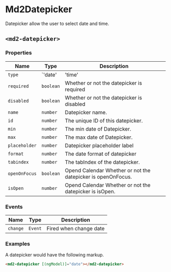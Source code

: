 # Md2Datepicker
Datepicker allow the user to select date and time.

## `<md2-datepicker>`
### Properties

| Name | Type | Description |
| --- | --- | --- |
| `type` | `'date' | 'time' | 'datetime'` | The type of the datepicker |
| `required` | `boolean` | Whether or not the datepicker is required |
| `disabled` | `boolean` | Whether or not the datepicker is disabled |
| `name` | `number` | Datepicker name. |
| `id` | `number` | The unique ID of this datepicker. |
| `min` | `number` | The min date of Datepicker. |
| `max` | `number` | The max date of Datepicker. |
| `placeholder` | `number` | Datepicker placeholder label |
| `format` | `number` | The date format of datepicker |
| `tabindex` | `number` | The tabIndex of the datepicker. |
| `openOnFocus` | `boolean` | Opend Calendar Whether or not the datepicker is openOnFocus. |
| `isOpen` | `number` | Opend Calendar Whether or not the datepicker is isOpen. |

### Events

| Name | Type | Description |
| --- | --- | --- |
| `change` | `Event` | Fired when change date |

### Examples
A datepicker would have the following markup.
```html
<md2-datepicker [(ngModel)]="date"></md2-datepicker>
```
